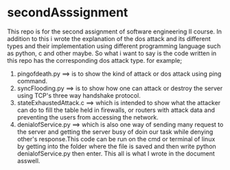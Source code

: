 # secondAsssignment
This repo is for the second assignment of software engineering II course. 
In addition to this i wrote the explanation of the dos attack and its different types and their implementation using different programming language such as python, c and other maybe. 
So what i want to say is the code written in this repo has the corresponding dos attack type. for example;
1) pingofdeath.py ==> is to show the kind of attack or dos attack using ping command. 
2) syncFlooding.py ==> is to show how one can attack or destroy the server using TCP's three way handshake protocol. 
3) stateExhaustedAttack.c ==> which is intended to  show what the attacker can do to fill the table held in firewalls, or routers with attack data and preventing the users from accessing the network.
4) denialofService.py ==> which is also one way of sending many request to the server and getting the server busy of doin our task while denying other's response.This code can be run on the cmd or terminal of linux by getting into the folder where the file is saved and then write python denialofService.py <the site u want to attack> <how many request you want to sent to the server> then enter.
This all is what I wrote in the document asswell.
